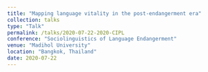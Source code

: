 ```yaml
---
title: "Mapping language vitality in the post-endangerment era"
collection: talks
type: "Talk"
permalink: /talks/2020-07-22-2020-CIPL
conference: "Sociolinguistics of Language Endangerment"
venue: "Madihol University"
location: "Bangkok, Thailand"
date: 2020-07-22
---
```

